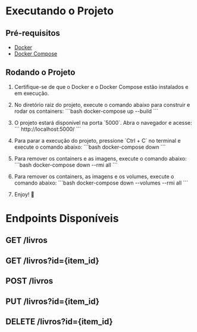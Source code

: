 # Executando o Projeto

## Pré-requisitos

- [Docker](https://www.docker.com/)
- [Docker Compose](https://docs.docker.com/compose/)

## Rodando o Projeto

1. Certifique-se de que o Docker e o Docker Compose estão instalados e em execução.

2. No diretório raiz do projeto, execute o comando abaixo para construir e rodar os containers:
   \`\`\`bash
   docker-compose up --build
   \`\`\`

3. O projeto estará disponível na porta \`5000\`. Abra o navegador e acesse:
   \`\`\`
   http://localhost:5000/
   \`\`\`
4. Para parar a execução do projeto, pressione \`Ctrl + C\` no terminal e execute o comando abaixo:
   \`\`\`bash
   docker-compose down
   \`\`\`
5. Para remover os containers e as imagens, execute o comando abaixo:
   \`\`\`bash
   docker-compose down --rmi all
   \`\`\`
6. Para remover os containers, as imagens e os volumes, execute o comando abaixo:
   \`\`\`bash
   docker-compose down --volumes --rmi all
   \`\`\`

7. Enjoy! 🚀

# Endpoints Disponíveis

## GET /livros

## GET /livros?id={item_id}

## POST /livros

## PUT /livros?id={item_id}

## DELETE /livros?id={item_id}

